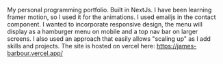 My personal programming portfolio. Built in NextJs. I have been learning framer motion, so I used it for the animations. I used emailjs in the contact component. I wanted to incorporate responsive design, the menu will display as a hamburger menu on mobile and a top nav bar on larger screens. I also used an approach that easily allows "scaling up" as I add skills and projects. The site is hosted on vercel here: https://james-barbour.vercel.app/  
